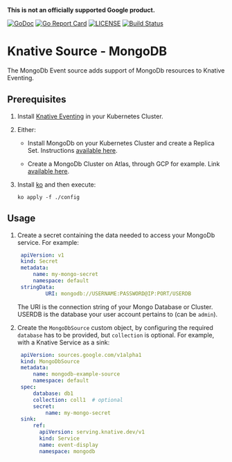 **This is not an officially supported Google product.**

[![GoDoc](https://godoc.org/github.com/googleinterns/knative-source-mongodb?status.svg)](https://pkg.go.dev/mod/github.com/googleinterns/knative-source-mongodb)
[![Go Report Card](https://goreportcard.com/badge/googleinterns/knative-source-mongodb)](https://goreportcard.com/report/googleinterns/knative-source-mongodb)
[![LICENSE](https://img.shields.io/github/license/googleinterns/knative-source-mongodb.svg)](https://github.com/googleinterns/knative-source-mongodb/blob/master/LICENSE)
[![Build Status](https://travis-ci.org/googleinterns/knative-source-mongodb.svg?branch=master)](https://travis-ci.org/googleinterns/knative-source-mongodb)

# Knative Source - MongoDB

The MongoDb Event source adds support of MongoDb resources to Knative Eventing.

## Prerequisites

1. Install [Knative Eventing](https://knative.dev/docs/install/any-kubernetes-cluster/#installing-the-eventing-component) in your Kubernetes Cluster.

2. Either:

    * Install MongoDb on your Kubernetes Cluster and create a Replica Set. Instructions [available here](https://www.mongodb.com/blog/post/running-mongodb-ops-manager-in-kubernetes#:~:text=The%20MongoDB%20Enterprise%20Kubernetes%20Operator%2C%20or%20simply%20the%20Operator%2C%20manages,changing%20these%20settings%20as%20needed).

    * Create a MongoDb Cluster on Atlas, through GCP for example. Link [available here](https://console.cloud.google.com/marketplace/details/gc-launcher-for-mongodb-atlas/mongodb-atlas).

3. Install [ko](https://github.com/google/ko) and then execute:

    ```
    ko apply -f ./config
    ```

## Usage

1. Create a secret containing the data needed to access your MongoDb service.
   For example:

   ```yaml
    apiVersion: v1
    kind: Secret
    metadata:
        name: my-mongo-secret
        namespace: default
    stringData:
            URI: mongodb://USERNAME:PASSWORD@IP:PORT/USERDB
   ```
   The URI is the connection string of your Mongo Database or Cluster. USERDB is the database your user account pertains to (can be `admin`).

2. Create the `MongoDbSource` custom object, by configuring the required
   `database` has to be provided, but `collection` is optional.
   For example, with a Knative Service as a sink:

   ```yaml
    apiVersion: sources.google.com/v1alpha1
    kind: MongoDbSource
    metadata:
        name: mongodb-example-source
        namespace: default
    spec:
        database: db1
        collection: coll1  # optional
        secret:
            name: my-mongo-secret
    sink:
        ref:
          apiVersion: serving.knative.dev/v1
          kind: Service
          name: event-display
          namespace: mongodb
   ```
